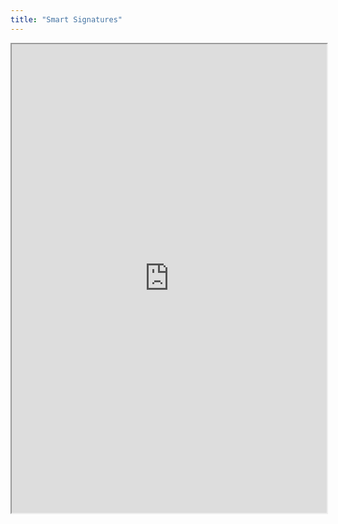 ```yaml
---
title: "Smart Signatures"
---
```



<iframe height="750" width="100%" src="https://ewelton.github.io/ktest/wiki.html#Smart%20Signatures"></iframe>
